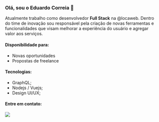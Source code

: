 ### Olá, sou o Eduardo Correia 👋

<p align="left"> 
  Atualmente trabalho como desenvolvedor <strong>Full Stack</strong> na @locaweb. Dentro do time de inovação sou responsável pela criação de novas ferramentas e funcionalidades que visam melhorar a experiência do usuário e agregar valor aos serviços.
</p>

#### Disponibilidade para:

- Novas oportunidades
- Propostas de freelance

#### Tecnologias:

- GraphQL;
- Nodejs / Vuejs;
- Design UI/UX;

#### Entre em contato:

<p align="left">
  <a href="https://www.linkedin.com/in/euduzz" alt="Linkedin">
  <img src="https://img.shields.io/badge/-Linkedin-0e76a8?style=for-the-badge&logo=Linkedin&logoColor=white&link=https://www.linkedin.com/in/euduzz" /></a>
</p>
